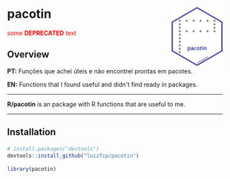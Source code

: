 
# pacotin <img src="man/figures/logo.png" align="right" />


<span style="color:red">some **DEPRECATED** text</span>


## Overview

**PT:** Funções que achei úteis e não encontrei prontas em pacotes.

**EN:** Functions that I found useful and didn't find ready in packages.

---

**R/pacotin** is an package with R functions that are useful to me.

---

## Installation

``` r
# install.packages("devtools")
devtools::install_github("luizfcp/pacotin")
```

``` r
library(pacotin)
```
